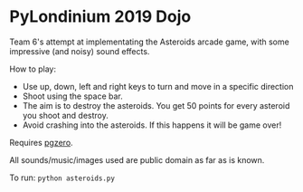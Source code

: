 # PyLondinium 2019 Dojo

Team 6's attempt at implementating the Asteroids arcade game, with some impressive (and noisy) sound effects.

How to play:
* Use up, down, left and right keys to turn and move in a specific direction
* Shoot using the space bar.
* The aim is to destroy the asteroids. You get 50 points for every asteroid you shoot and destroy.
* Avoid crashing into the asteroids. If this happens it will be game over!

Requires [pgzero](https://pygame-zero.readthedocs.io/en/stable/index.html).

All sounds/music/images used are public domain as far as is known.

To run: `python asteroids.py`

